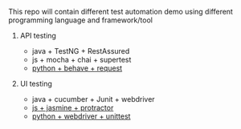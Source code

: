 This repo will contain different test automation demo using different programming language and framework/tool


1. API testing
   * java + TestNG + RestAssured
   * js + mocha + chai + supertest
   * [python + behave + request](https://github.com/DanteYu/Test_Automation_Demo/tree/master/APITesting/python_behave_requests)


2. UI testing
   * java + cucumber + Junit + webdriver
   * [js + jasmine + protractor](https://github.com/DanteYu/Test_Automation_Demo/tree/master/UITesting/js_jasmine_protractor)
   * [python + webdriver + unittest](https://github.com/DanteYu/Test_Automation_Demo/tree/master/UITesting/python_webdriver_unittest)